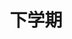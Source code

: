 ---
title: 下学期
index: false
feed: false
sitemap: false
timeline: false
article: false
dir:
  order: 3
---